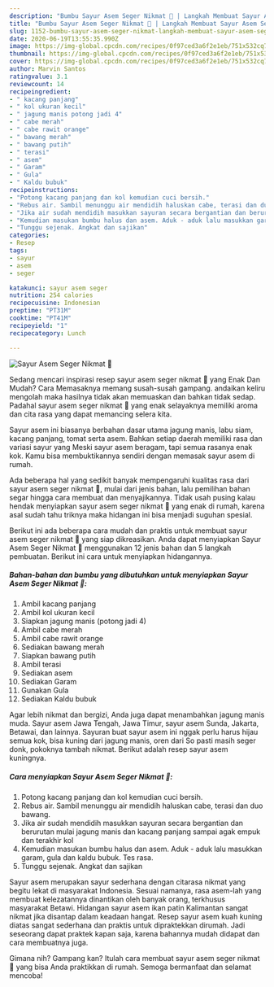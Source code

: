 ```yaml
---
description: "Bumbu Sayur Asem Seger Nikmat 💛 | Langkah Membuat Sayur Asem Seger Nikmat 💛 Yang Lezat"
title: "Bumbu Sayur Asem Seger Nikmat 💛 | Langkah Membuat Sayur Asem Seger Nikmat 💛 Yang Lezat"
slug: 1152-bumbu-sayur-asem-seger-nikmat-langkah-membuat-sayur-asem-seger-nikmat-yang-lezat
date: 2020-06-19T13:55:35.990Z
image: https://img-global.cpcdn.com/recipes/0f97ced3a6f2e1eb/751x532cq70/sayur-asem-seger-nikmat-💛-foto-resep-utama.jpg
thumbnail: https://img-global.cpcdn.com/recipes/0f97ced3a6f2e1eb/751x532cq70/sayur-asem-seger-nikmat-💛-foto-resep-utama.jpg
cover: https://img-global.cpcdn.com/recipes/0f97ced3a6f2e1eb/751x532cq70/sayur-asem-seger-nikmat-💛-foto-resep-utama.jpg
author: Marvin Santos
ratingvalue: 3.1
reviewcount: 14
recipeingredient:
- " kacang panjang"
- " kol ukuran kecil"
- " jagung manis potong jadi 4"
- " cabe merah"
- " cabe rawit orange"
- " bawang merah"
- " bawang putih"
- " terasi"
- " asem"
- " Garam"
- " Gula"
- " Kaldu bubuk"
recipeinstructions:
- "Potong kacang panjang dan kol kemudian cuci bersih."
- "Rebus air. Sambil menunggu air mendidih haluskan cabe, terasi dan duo bawang."
- "Jika air sudah mendidih masukkan sayuran secara bergantian dan berurutan mulai jagung manis dan kacang panjang sampai agak empuk dan terakhir kol"
- "Kemudian masukan bumbu halus dan asem. Aduk - aduk lalu masukkan garam, gula dan kaldu bubuk. Tes rasa."
- "Tunggu sejenak. Angkat dan sajikan"
categories:
- Resep
tags:
- sayur
- asem
- seger

katakunci: sayur asem seger 
nutrition: 254 calories
recipecuisine: Indonesian
preptime: "PT31M"
cooktime: "PT41M"
recipeyield: "1"
recipecategory: Lunch

---
```



![Sayur Asem Seger Nikmat 💛](https://img-global.cpcdn.com/recipes/0f97ced3a6f2e1eb/751x532cq70/sayur-asem-seger-nikmat-💛-foto-resep-utama.jpg)

Sedang mencari inspirasi resep sayur asem seger nikmat 💛 yang Enak Dan Mudah? Cara Memasaknya memang susah-susah gampang. andaikan keliru mengolah maka hasilnya tidak akan memuaskan dan bahkan tidak sedap. Padahal sayur asem seger nikmat 💛 yang enak selayaknya memiliki aroma dan cita rasa yang dapat memancing selera kita.

Sayur asem ini biasanya berbahan dasar utama jagung manis, labu siam, kacang panjang, tomat serta asem. Bahkan setiap daerah memiliki rasa dan variasi sayur yang Meski sayur asem beragam, tapi semua rasanya enak kok. Kamu bisa membuktikannya sendiri dengan memasak sayur asem di rumah.

Ada beberapa hal yang sedikit banyak mempengaruhi kualitas rasa dari sayur asem seger nikmat 💛, mulai dari jenis bahan, lalu pemilihan bahan segar hingga cara membuat dan menyajikannya. Tidak usah pusing kalau hendak menyiapkan sayur asem seger nikmat 💛 yang enak di rumah, karena asal sudah tahu triknya maka hidangan ini bisa menjadi suguhan spesial.


Berikut ini ada beberapa cara mudah dan praktis untuk membuat sayur asem seger nikmat 💛 yang siap dikreasikan. Anda dapat menyiapkan Sayur Asem Seger Nikmat 💛 menggunakan 12 jenis bahan dan 5 langkah pembuatan. Berikut ini cara untuk menyiapkan hidangannya.

<!--inarticleads1-->

##### Bahan-bahan dan bumbu yang dibutuhkan untuk menyiapkan Sayur Asem Seger Nikmat 💛:

1. Ambil  kacang panjang
1. Ambil  kol ukuran kecil
1. Siapkan  jagung manis (potong jadi 4)
1. Ambil  cabe merah
1. Ambil  cabe rawit orange
1. Sediakan  bawang merah
1. Siapkan  bawang putih
1. Ambil  terasi
1. Sediakan  asem
1. Sediakan  Garam
1. Gunakan  Gula
1. Sediakan  Kaldu bubuk


Agar lebih nikmat dan bergizi, Anda juga dapat menambahkan jagung manis muda. Sayur asem Jawa Tengah, Jawa Timur, sayur asem Sunda, Jakarta, Betawai, dan lainnya. Sayuran buat sayur asem ini nggak perlu harus hijau semua kok, bisa kuning dari jagung manis, oren dari So pasti masih seger donk, pokoknya tambah nikmat. Berikut adalah resep sayur asem kuningnya. 

<!--inarticleads2-->

##### Cara menyiapkan Sayur Asem Seger Nikmat 💛:

1. Potong kacang panjang dan kol kemudian cuci bersih.
1. Rebus air. Sambil menunggu air mendidih haluskan cabe, terasi dan duo bawang.
1. Jika air sudah mendidih masukkan sayuran secara bergantian dan berurutan mulai jagung manis dan kacang panjang sampai agak empuk dan terakhir kol
1. Kemudian masukan bumbu halus dan asem. Aduk - aduk lalu masukkan garam, gula dan kaldu bubuk. Tes rasa.
1. Tunggu sejenak. Angkat dan sajikan


Sayur asem merupakan sayur sederhana dengan citarasa nikmat yang begitu lekat di masyarakat Indonesia. Sesuai namanya, rasa asem-lah yang membuat kelezatannya dinantikan oleh banyak orang, terkhusus masyarakat Betawi. Hidangan sayur asem ikan patin Kalimantan sangat nikmat jika disantap dalam keadaan hangat. Resep sayur asem kuah kuning diatas sangat sederhana dan praktis untuk dipraktekkan dirumah. Jadi seseorang dapat praktek kapan saja, karena bahannya mudah didapat dan cara membuatnya juga. 

Gimana nih? Gampang kan? Itulah cara membuat sayur asem seger nikmat 💛 yang bisa Anda praktikkan di rumah. Semoga bermanfaat dan selamat mencoba!
